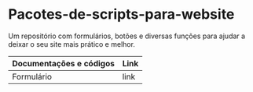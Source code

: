 # Pacotes-de-scripts-para-website
Um repositório com formulários, botões e diversas funções para ajudar a deixar o seu site mais prático e melhor.


| Documentações e códigos |  Link |
| ------ | ------ |
|  Formulário  | link  
